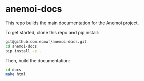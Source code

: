 # anemoi-docs

This repo builds the main documentation for the Anemoi project.

To get started, clone this repo and pip install:

```bash
git@github.com:ecmwf/anemoi-docs.git
cd anemoi-docs
pip install -e .
```

Then, build the documentation:

```bash
cd docs
make html
```